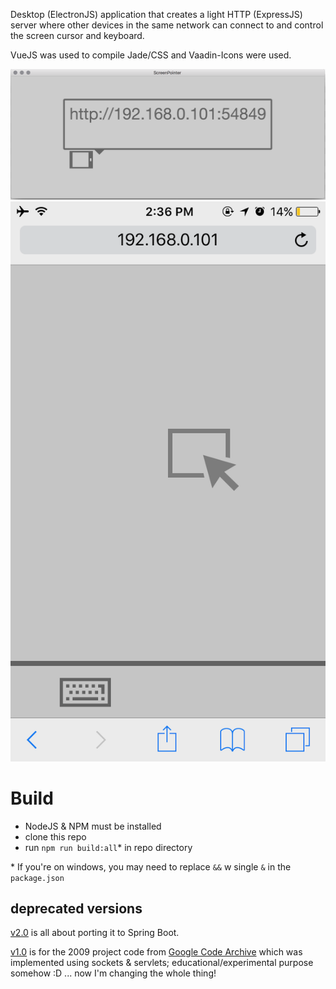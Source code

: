 Desktop (ElectronJS) application that creates a light HTTP (ExpressJS) server where other devices in the same network can connect to and control the screen cursor and keyboard.

VueJS was used to compile Jade/CSS and Vaadin-Icons were used.


![doc/desktop.png](doc/desktop.png)
![doc/mobile.png](doc/mobile.png)

# Build

+ NodeJS & NPM must be installed
+ clone this repo
+ run `npm run build:all`\* in repo directory

\* If you're on windows, you may need to replace `&&` w single `&` in the `package.json`


## deprecated versions
[v2.0](releases/tag/v2.0) is all about porting it to Spring Boot.

[v1.0](releases/tag/v1.0) is for the 2009 project code from [Google Code Archive](https://code.google.com/archive/p/screenpointer/source/default/commits) which was implemented using sockets & servlets; educational/experimental purpose somehow :D
... now I'm changing the whole thing!
